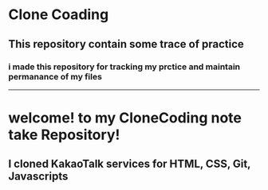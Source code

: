 # Clone Coading
## This repository contain some trace of practice
### i made this repository for tracking my prctice and maintain permanance of my files
---


# welcome! to my CloneCoding note take Repository!
## I cloned KakaoTalk services for HTML, CSS, Git, Javascripts